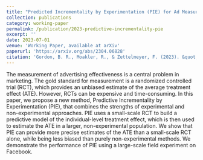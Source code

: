 ```yaml
---
title: "Predicted Incrementality by Experimentation (PIE) for Ad Measurement"
collection: publications
category: working-paper
permalink: /publication/2023-predictive-incrementality-pie
excerpt: ''
date: 2023-07-01
venue: 'Working Paper, available at arXiv'
paperurl: 'https://arxiv.org/abs/2304.06828'
citation: 'Gordon, B. R., Moakler, R., & Zettelmeyer, F. (2023). &quot;Predictive Incrementality by Experimentation (PIE) for Ad Measurement.&quot; <i>arXiv preprint arXiv:2304.06828</i>.'
---
```


The measurement of advertising effectiveness is a central problem in marketing. The gold standard for measurement is a randomized controlled trial (RCT), which provides an unbiased estimate of the average treatment effect (ATE). However, RCTs can be expensive and time-consuming. In this paper, we propose a new method, Predictive Incrementality by Experimentation (PIE), that combines the strengths of experimental and non-experimental approaches. PIE uses a small-scale RCT to build a predictive model of the individual-level treatment effect, which is then used to estimate the ATE in a larger, non-experimental population. We show that PIE can provide more precise estimates of the ATE than a small-scale RCT alone, while being less biased than purely non-experimental methods. We demonstrate the performance of PIE using a large-scale field experiment on Facebook.